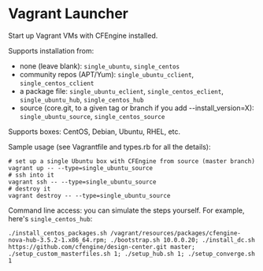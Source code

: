 Vagrant Launcher
===========

Start up Vagrant VMs with CFEngine installed.

Supports installation from:
- none (leave blank): `single_ubuntu`, `single_centos`
- community repos (APT/Yum): `single_ubuntu_cclient`, `single_centos_cclient`
- a package file:  `single_ubuntu_eclient`, `single_centos_eclient`, `single_ubuntu_hub`, `single_centos_hub`
- source (core.git, to a given tag or branch if you add --install_version=X): `single_ubuntu_source`, `single_centos_source`

Supports boxes: CentOS, Debian, Ubuntu, RHEL, etc.

Sample usage (see Vagrantfile and types.rb for all the details):

```shell
# set up a single Ubuntu box with CFEngine from source (master branch)
vagrant up -- --type=single_ubuntu_source
# ssh into it
vagrant ssh -- --type=single_ubuntu_source
# destroy it
vagrant destroy -- --type=single_ubuntu_source
```

Command line access: you can simulate the steps yourself.  For example, here's `single_centos_hub`:

```
./install_centos_packages.sh /vagrant/resources/packages/cfengine-nova-hub-3.5.2-1.x86_64.rpm; ./bootstrap.sh 10.0.0.20; ./install_dc.sh https://github.com/cfengine/design-center.git master; ./setup_custom_masterfiles.sh 1; ./setup_hub.sh 1; ./setup_converge.sh 1
```
